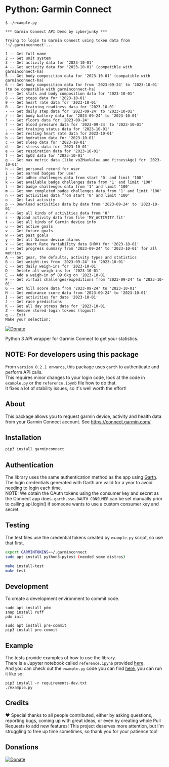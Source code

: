 # Python: Garmin Connect

```
$ ./example.py 

*** Garmin Connect API Demo by cyberjunky ***

Trying to login to Garmin Connect using token data from '~/.garminconnect'...

1 -- Get full name
2 -- Get unit system
3 -- Get activity data for '2023-10-01'
4 -- Get activity data for '2023-10-01' (compatible with garminconnect-ha)
5 -- Get body composition data for '2023-10-01' (compatible with garminconnect-ha)
6 -- Get body composition data for from '2023-09-24' to '2023-10-01' (to be compatible with garminconnect-ha)
7 -- Get stats and body composition data for '2023-10-01'
8 -- Get steps data for '2023-10-01'
9 -- Get heart rate data for '2023-10-01'
0 -- Get training readiness data for '2023-10-01'
- -- Get daily step data for '2023-09-24' to '2023-10-01'
/ -- Get body battery data for '2023-09-24' to '2023-10-01'
! -- Get floors data for '2023-09-24'
? -- Get blood pressure data for '2023-09-24' to '2023-10-01'
. -- Get training status data for '2023-10-01'
a -- Get resting heart rate data for 2023-10-01'
b -- Get hydration data for '2023-10-01'
c -- Get sleep data for '2023-10-01'
d -- Get stress data for '2023-10-01'
e -- Get respiration data for '2023-10-01'
f -- Get SpO2 data for '2023-10-01'
g -- Get max metric data (like vo2MaxValue and fitnessAge) for '2023-10-01'
h -- Get personal record for user
i -- Get earned badges for user
j -- Get adhoc challenges data from start '0' and limit '100'
k -- Get available badge challenges data from '1' and limit '100'
l -- Get badge challenges data from '1' and limit '100'
m -- Get non completed badge challenges data from '1' and limit '100'
n -- Get activities data from start '0' and limit '100'
o -- Get last activity
p -- Download activities data by date from '2023-09-24' to '2023-10-01'
r -- Get all kinds of activities data from '0'
s -- Upload activity data from file 'MY_ACTIVITY.fit'
t -- Get all kinds of Garmin device info
u -- Get active goals
v -- Get future goals
w -- Get past goals
y -- Get all Garmin device alarms
x -- Get Heart Rate Variability data (HRV) for '2023-10-01'
z -- Get progress summary from '2023-09-24' to '2023-10-01' for all metrics
A -- Get gear, the defaults, activity types and statistics
B -- Get weight-ins from '2023-09-24' to '2023-10-01'
C -- Get daily weigh-ins for '2023-10-01'
D -- Delete all weigh-ins for '2023-10-01'
E -- Add a weigh-in of 89.6kg on '2023-10-01'
F -- Get virtual challenges/expeditions from '2023-09-24' to '2023-10-01'
G -- Get hill score data from '2023-09-24' to '2023-10-01'
H -- Get endurance score data from '2023-09-24' to '2023-10-01'
I -- Get activities for date '2023-10-01'
J -- Get race predictions
K -- Get all day stress data for '2023-10-01'
Z -- Remove stored login tokens (logout)
q -- Exit
Make your selection: 
```

[![Donate](https://img.shields.io/badge/Donate-PayPal-green.svg)](https://www.paypal.me/cyberjunkynl/)

Python 3 API wrapper for Garmin Connect to get your statistics.

## NOTE: For developers using this package
From `version 0.2.1 onwards`, this package uses `garth` to authenticate and perform API calls.  
This requires minor changes to your login code, look at the code in `example.py` or the `reference.ipynb` file how to do that.  
It fixes a lot of stability issues, so it's well worth the effort!  

## About

This package allows you to request garmin device, activity and health data from your Garmin Connect account.
See <https://connect.garmin.com/>

## Installation

```bash
pip3 install garminconnect
```

## Authentication

The library uses the same authentication method as the app using [Garth](https://github.com/matin/garth).
The login credentials generated with Garth are valid for a year to avoid needing to login each time.  
NOTE: We obtain the OAuth tokens using the consumer key and secret as the Connect app does.
`garth.sso.OAUTH_CONSUMER` can be set manually prior to calling api.login() if someone wants to use a custom consumer key and secret.

## Testing

The test files use the credential tokens created by `example.py` script, so use that first.

```bash
export GARMINTOKENS=~/.garminconnect
sudo apt install python3-pytest (needed some distros)

make install-test
make test
```

## Development

To create a development environment to commit code.

```
sudo apt install pdm
snap install ruff
pdm init

sudo apt install pre-commit
pip3 install pre-commit
```

## Example
The tests provide examples of how to use the library.  
There is a Jupyter notebook called `reference.ipynb` provided [here](https://github.com/cyberjunky/python-garminconnect/blob/master/reference.ipynb).  
And you can check out the `example.py` code you can find [here](https://raw.githubusercontent.com/cyberjunky/python-garminconnect/master/example.py), you can run it like so:  
```
pip3 install -r requirements-dev.txt
./example.py
```

## Credits

:heart: Special thanks to all people contributed, either by asking questions, reporting bugs, coming up with great ideas, or even by creating whole Pull Requests to add new features!
This project deserves more attention, but I'm struggling to free up time sometimes, so thank you for your patience too!

## Donations

[![Donate](https://img.shields.io/badge/Donate-PayPal-green.svg)](https://www.paypal.me/cyberjunkynl/)
